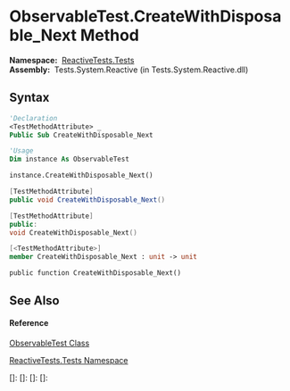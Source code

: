# ObservableTest.CreateWithDisposable\_Next Method

**Namespace:**  [ReactiveTests.Tests](ReactiveTests.Tests\ReactiveTests.Tests.md)  
**Assembly:**  Tests.System.Reactive (in Tests.System.Reactive.dll)

## Syntax

```vb
'Declaration
<TestMethodAttribute> _
Public Sub CreateWithDisposable_Next
```

```vb
'Usage
Dim instance As ObservableTest

instance.CreateWithDisposable_Next()
```

```csharp
[TestMethodAttribute]
public void CreateWithDisposable_Next()
```

```c++
[TestMethodAttribute]
public:
void CreateWithDisposable_Next()
```

```fsharp
[<TestMethodAttribute>]
member CreateWithDisposable_Next : unit -> unit 
```

```jscript
public function CreateWithDisposable_Next()
```

## See Also

#### Reference

[ObservableTest Class](ObservableTest\ObservableTest.md)

[ReactiveTests.Tests Namespace](ReactiveTests.Tests\ReactiveTests.Tests.md)

[]: 
[]: 
[]: 
[]: 